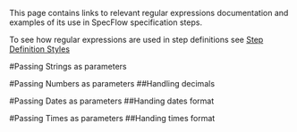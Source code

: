 This page contains links to relevant regular expressions documentation and examples of its use in SpecFlow specification steps.

To see how regular expressions are used in step definitions see [ Step Definition Styles](https://github.com/techtalk/SpecFlow/wiki/Step-Definition-Styles)

#Passing Strings as parameters

#Passing Numbers as parameters
##Handling decimals

#Passing Dates as parameters
##Handing dates format

#Passing Times as parameters
##Handing times format